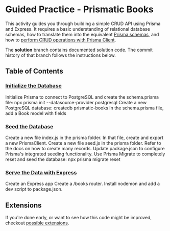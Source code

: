 # Guided Practice - Prismatic Books

This activity guides you through building a simple CRUD API using Prisma and Express. It requires a basic understanding of relational database schemas, how to translate them into the equivalent [Prisma schemas](https://www.prisma.io/docs/concepts/components/prisma-schema), and how to [perform CRUD operations with Prisma Client](https://www.prisma.io/docs/concepts/components/prisma-client/crud).

The **solution** branch contains documented solution code. The commit history of that branch follows the instructions below.

## Table of Contents

### [Initialize the Database](/docs/1-init_db.md)
Initialize Prisma to connect to PostgreSQL and create the schema.prisma file:   npx prisma init --datasource-provider postgresql
Create a new PostgreSQL database:  createdb prismatic-books
In the schema.prisma file, add a Book model with fields 
### [Seed the Database](/docs/2-seed_db.md)
Create a new file index.js in the prisma folder. In that file, create and export a new PrismaClient.
Create a new file seed.js in the prisma folder. Refer to the docs on how to create many records.
Update package.json to configure Prisma's integrated seeding functionality.
Use Prisma Migrate to completely reset and seed the database: npx prisma migrate reset
### [Serve the Data with Express](/docs/3-express.md)
Create an Express app
Create a /books router.
Install nodemon and add a dev script to package.json.

## Extensions

If you're done early, or want to see how this code might be improved, checkout [possible extensions](/docs/4-extensions.md).

